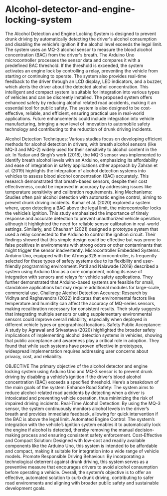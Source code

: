 # Alcohol-detector-and-engine-locking-system
The Alcohol Detection and Engine Locking System is designed to prevent drunk driving by 
automatically detecting the driver's alcohol consumption and disabling the vehicle’s ignition if 
the alcohol level exceeds the legal limit. The system uses an MQ-3 alcohol sensor to measure 
the blood alcohol concentration (BAC) from the driver's breath. The Arduino Uno 
microcontroller processes the sensor data and compares it with a predefined BAC threshold. If 
the threshold is exceeded, the system activates an engine lock by controlling a relay, preventing 
the vehicle from starting or continuing to operate. The system also provides real-time feedback 
to the driver through an LCD display, LED indicators, and a buzzer, which alerts the driver 
about the detected alcohol concentration. 
This intelligent and compact system is suitable for integration into various types of vehicles and 
can be discreetly installed. The proposed system offers enhanced safety by reducing alcohol
related road accidents, making it an essential tool for public safety. The system is also designed 
to be cost-effective, reliable, and efficient, ensuring practical use in real-world applications. 
Future enhancements could include integration into vehicle manufacturing, bringing a new level 
of innovation to automobile safety technology and contributing to the reduction of drunk driving 
incidents.

Alcohol Detection Techniques: 
Various studies focus on developing efficient methods for alcohol detection in drivers, with 
breath alcohol sensors (like MQ-3 and MQ-2) widely used for their sensitivity to alcohol 
content in the air. In Yadav and Singh’s work (2018), the MQ-3 sensor was implemented to 
identify breath alcohol levels with an Arduino, emphasizing its affordability and ease of 
integration in safety applications other approach by Zahran et al. (2019) highlights the 
integration of alcohol detection systems into vehicles to assess blood alcohol concentration 
(BAC) accurately. This research demonstrated that breath-based sensors, despite their cost
effectiveness, could be improved in accuracy by addressing issues like temperature sensitivity 
and calibration requirements. 
king Mechanisms: 
Studies often pair alcohol detection with automatic engine control, aiming to prevent drunk 
driving incidents. Kumar et al. (2020) explored a system where, upon detecting a BAC above 
the legal limit, the microcontroller locks the vehicle’s ignition. This study emphasized the 
importance of timely response and accurate detection to prevent unauthorized vehicle 
operation, although it highlighted the need for reliable sensor calibration in real-world settings. 
Similarly, and Chauhan* (2021) designed a prototype system that used a relay connected to 
the Arduino to control the ignition circuit. Their findings showed that this simple design could 
be effective but was prone to false positives in environments with strong odors or other 
contaminants that might trigger the sensor inadvertently. 
Microcontroller Embedded Systems: 
Arduino Uno, equipped with the ATmega328 microcontroller, is frequently selected for these 
types of safety systems due to its flexibility and user-friendly programming environment. Patil 
and Nalawade (2019) described a system using Arduino Uno as a core component, noting its 
ease of integration with sensors and relays for vehicle safety applications. They further 
demonstrated that Arduino-based systems are feasible for small, standalone applications but 
may require additional modules for large-scale, commercial use. 
Challenge Alcohol Detection Accuracy: 
Research by Vidhya and Raghavendra (2022) indicates that environmental factors like 
temperature and humidity can affect the accuracy of MQ-series sensors, making recalibration 
necessary for consistent results. Their study suggests that integrating multiple sensors or using 
supplementary environmental sensors could improve overall reliability, especially when 
deployed in different vehicle types or geographical locations. 
Safety Public Acceptance: 
A study by Agrawal and Srivastava (2020) highlighted the broader safety implications of 
implementing alcohol detection systems in vehicles, showing that public acceptance and 
awareness play a critical role in adoption. They found that while such systems have proven 
effective in prototypes, widespread implementation requires addressing user concerns about 
privacy, cost, and reliability.

OBJECTIVE 
The primary objective of the alcohol detector and engine locking system using Arduino Uno 
and MQ-3 sensor is to prevent drunk driving by disabling a vehicle’s ignition if the driver’s 
blood alcohol concentration (BAC) exceeds a specified threshold. Here’s a breakdown of the 
main goals of the system: 
Enhance Road Safety: The system aims to reduce alcohol-related road accidents by detecting 
when a driver is intoxicated and preventing vehicle operation, thus minimizing the risk of 
impaired driving incidents. 
Real-Time Alcohol Detection: By using the MQ-3 sensor, the system continuously monitors 
alcohol levels in the driver’s breath and provides immediate feedback, allowing for quick 
intervention if the BAC is above the legal limit. 
Automated Engine Control: The system’s integration with the vehicle’s ignition system 
enables it to automatically lock the engine if alcohol is detected, thereby removing the manual 
decision-making process and ensuring consistent safety enforcement. 
Cost-Effective and Compact Solution: Designed with low-cost and readily available 
components like the Arduino Uno, this system is intended to be affordable and compact, making 
it suitable for integration into a wide range of vehicle models. 
Promote Responsible Driving Behaviour: By incorporating a technological deterrent against 
drunk driving, this system serves as a preventive measure that encourages drivers to avoid 
alcohol consumption before operating a vehicle. 
Overall, the system’s objective is to offer an effective, automated solution to curb drunk driving, 
contributing to safer road environments and aligning with broader public safety and sustainable 
development goals.
